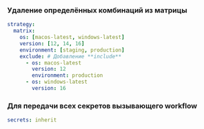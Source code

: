 ### Удаление определённых комбинаций из матрицы

```yml
strategy:
  matrix:
    os: [macos-latest, windows-latest]
    version: [12, 14, 16]
    environment: [staging, production]
    exclude: # Добавление **include**
      - os: macos-latest
        version: 12
        environment: production
      - os: windows-latest
        version: 16
```

###  Для передачи всех секретов вызывающего workflow
```yml
secrets: inherit
```
